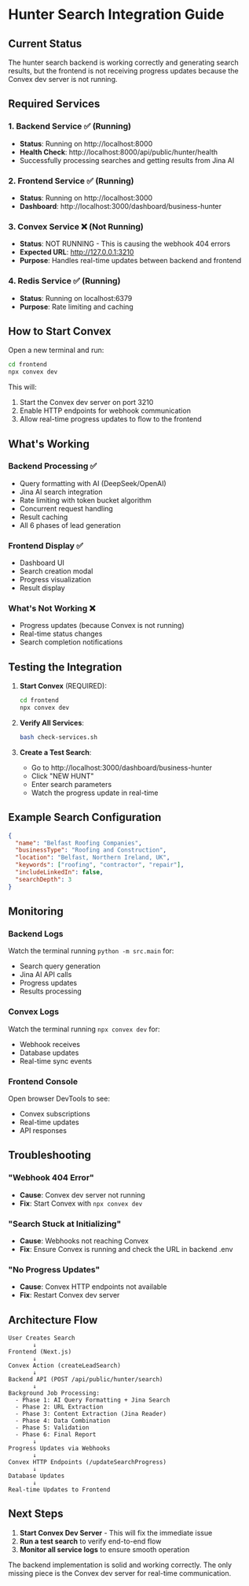 # Hunter Search Integration Guide

## Current Status
The hunter search backend is working correctly and generating search results, but the frontend is not receiving progress updates because the Convex dev server is not running.

## Required Services

### 1. Backend Service ✅ (Running)
- **Status**: Running on http://localhost:8000
- **Health Check**: http://localhost:8000/api/public/hunter/health
- Successfully processing searches and getting results from Jina AI

### 2. Frontend Service ✅ (Running)  
- **Status**: Running on http://localhost:3000
- **Dashboard**: http://localhost:3000/dashboard/business-hunter

### 3. Convex Service ❌ (Not Running)
- **Status**: NOT RUNNING - This is causing the webhook 404 errors
- **Expected URL**: http://127.0.0.1:3210
- **Purpose**: Handles real-time updates between backend and frontend

### 4. Redis Service ✅ (Running)
- **Status**: Running on localhost:6379
- **Purpose**: Rate limiting and caching

## How to Start Convex

Open a new terminal and run:
```bash
cd frontend
npx convex dev
```

This will:
1. Start the Convex dev server on port 3210
2. Enable HTTP endpoints for webhook communication
3. Allow real-time progress updates to flow to the frontend

## What's Working

### Backend Processing ✅
- Query formatting with AI (DeepSeek/OpenAI)
- Jina AI search integration
- Rate limiting with token bucket algorithm
- Concurrent request handling
- Result caching
- All 6 phases of lead generation

### Frontend Display ✅
- Dashboard UI
- Search creation modal
- Progress visualization
- Result display

### What's Not Working ❌
- Progress updates (because Convex is not running)
- Real-time status changes
- Search completion notifications

## Testing the Integration

1. **Start Convex** (REQUIRED):
   ```bash
   cd frontend
   npx convex dev
   ```

2. **Verify All Services**:
   ```bash
   bash check-services.sh
   ```

3. **Create a Test Search**:
   - Go to http://localhost:3000/dashboard/business-hunter
   - Click "NEW HUNT"
   - Enter search parameters
   - Watch the progress update in real-time

## Example Search Configuration

```json
{
  "name": "Belfast Roofing Companies",
  "businessType": "Roofing and Construction",
  "location": "Belfast, Northern Ireland, UK", 
  "keywords": ["roofing", "contractor", "repair"],
  "includeLinkedIn": false,
  "searchDepth": 3
}
```

## Monitoring

### Backend Logs
Watch the terminal running `python -m src.main` for:
- Search query generation
- Jina AI API calls
- Progress updates
- Results processing

### Convex Logs
Watch the terminal running `npx convex dev` for:
- Webhook receives
- Database updates
- Real-time sync events

### Frontend Console
Open browser DevTools to see:
- Convex subscriptions
- Real-time updates
- API responses

## Troubleshooting

### "Webhook 404 Error"
- **Cause**: Convex dev server not running
- **Fix**: Start Convex with `npx convex dev`

### "Search Stuck at Initializing"
- **Cause**: Webhooks not reaching Convex
- **Fix**: Ensure Convex is running and check the URL in backend .env

### "No Progress Updates"
- **Cause**: Convex HTTP endpoints not available
- **Fix**: Restart Convex dev server

## Architecture Flow

```
User Creates Search
       ↓
Frontend (Next.js)
       ↓
Convex Action (createLeadSearch)
       ↓
Backend API (POST /api/public/hunter/search)
       ↓
Background Job Processing:
  - Phase 1: AI Query Formatting + Jina Search
  - Phase 2: URL Extraction
  - Phase 3: Content Extraction (Jina Reader)
  - Phase 4: Data Combination
  - Phase 5: Validation
  - Phase 6: Final Report
       ↓
Progress Updates via Webhooks
       ↓
Convex HTTP Endpoints (/updateSearchProgress)
       ↓
Database Updates
       ↓
Real-time Updates to Frontend
```

## Next Steps

1. **Start Convex Dev Server** - This will fix the immediate issue
2. **Run a test search** to verify end-to-end flow
3. **Monitor all service logs** to ensure smooth operation

The backend implementation is solid and working correctly. The only missing piece is the Convex dev server for real-time communication.